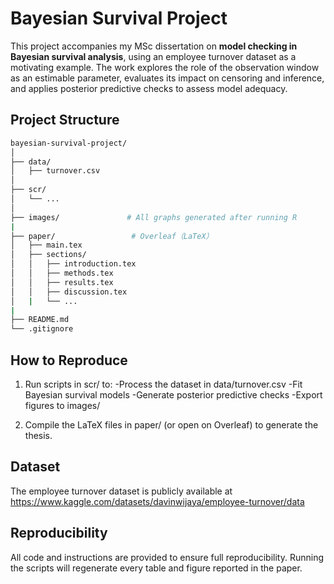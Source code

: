 # Bayesian Survival Project

This project accompanies my MSc dissertation on **model checking in Bayesian survival analysis**, using an employee turnover dataset as a motivating example. The work explores the role of the observation window as an estimable parameter, evaluates its impact on censoring and inference, and applies posterior predictive checks to assess model adequacy.

## Project Structure
```bash
bayesian-survival-project/
│
├── data/                  
│   ├── turnover.csv
│
├── scr/                 
│   └── ...
│
├── images/               # All graphs generated after running R
|
├── paper/                 # Overleaf（LaTeX）
│   ├── main.tex
│   ├── sections/
│   │   ├── introduction.tex
│   │   ├── methods.tex
│   │   ├── results.tex
│   │   ├── discussion.tex
│   |   └── ...
|
├── README.md             
└── .gitignore            
```
## How to Reproduce
1. Run scripts in scr/ to:
-Process the dataset in data/turnover.csv
-Fit Bayesian survival models
-Generate posterior predictive checks
-Export figures to images/

2. Compile the LaTeX files in paper/ (or open on Overleaf) to generate the thesis.

## Dataset
The employee turnover dataset is publicly available at https://www.kaggle.com/datasets/davinwijaya/employee-turnover/data

## Reproducibility
All code and instructions are provided to ensure full reproducibility. Running the scripts will regenerate every table and figure reported in the paper.

